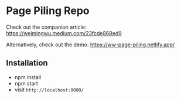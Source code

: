 # Page Piling Repo
Check out the companion article:
https://weimingwu.medium.com/23fcde868ed9

Alternatively, check out the demo:
https://ww-page-piling.netlify.app/

## Installation
- npm install
- npm start
- visit `http://localhost:8080/`
